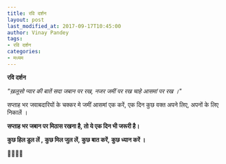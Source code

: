 ```yaml
---
title: रवि दर्शन
layout: post
last_modified_at: 2017-09-17T10:45:00
author: Vinay Pandey
tags:
- रवि दर्शन
categories:
- मध्यम
---
```

**रवि दर्शन**

*"ख़लूसो प्यार की बातें सदा जबान पर रख,*
*नजर जमीं पर रख चाहे आसमां पर रख ।"*

सप्ताह भर जवाबदारियों के चक्कर मे जमीं आसमां एक करें, एक दिन कुछ वक्त अपने लिए, अपनों के लिए निकालें । 

**सप्ताह भर जबान पर मिठास रखना है, तो ये एक दिन भी जरूरी है।**

**कुछ हिल डुल लें ,**
**कुछ मिल जुल लें,**
**कुछ बात करें,**
**कुछ ध्यान करें ।**

🙏🌷🌷🙏


